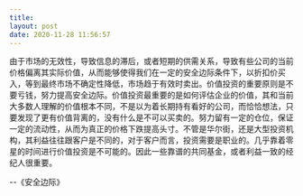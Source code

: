 ```yaml
---
title: 
layout: post
date: 2020-11-28 11:56:57
---
```


由于市场的无效性，导致信息的滞后，或者短期的供需关系，导致有些公司的当前价格偏离其实际价值，从而能够使得我们在一定的安全边际条件下，以折扣价买入，等到最终市场不确定性降低，市场趋于有效时卖出。价值投资的重要原则是不要亏钱，努力提高安全边际。价值投资最重要的是如何评估企业的价值，其和当前大多数人理解的价值根本不同，不是以为着长期持有看好的公司，而恰恰想法，只要发现了更有价值背离的，没有什么是不可以买卖的。努力留有一定的仓位，保证一定的流动性，从而为真正的价格下跌提高头寸。不管是华尔街，还是大型投资机构，其利益往往跟客户是不同的，对于客户而言，投资需要是职业的。几乎靠着零星的时间进行价值投资是不可能的。因此一些靠谱的共同基金，或者利益一致的经纪人很重要。

--《安全边际》